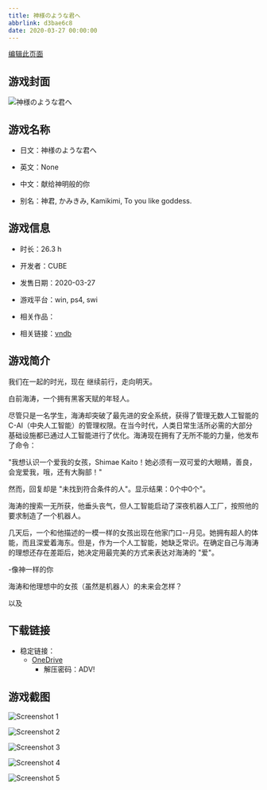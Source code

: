 ```yaml
---
title: 神様のような君へ
abbrlink: d3bae6c8
date: 2020-03-27 00:00:00
---
```

[编辑此页面](https://github.com/ACG-3/ADV3-source/blob/main/source/_posts/games/%E7%A5%9E%E6%A7%98%E3%81%AE%E3%82%88%E3%81%86%E3%81%AA%E5%90%9B%E3%81%B8.md)

## 游戏封面

![神様のような君へ](https://pan.timero.xyz/d/onedrive/img_lib_001/%E7%A5%9E%E6%A7%98%E3%81%AE%E3%82%88%E3%81%86%E3%81%AA%E5%90%9B%E3%81%B8_cover.avif)


## 游戏名称

- 日文：神様のような君へ
- 英文：None
- 中文：献给神明般的你

- 别名：神君, かみきみ, Kamikimi, To you like goddess.


## 游戏信息

- 时长：26.3 h
- 开发者：CUBE
- 发售日期：2020-03-27
- 游戏平台：win, ps4, swi
- 相关作品：

- 相关链接：[vndb](https://vndb.org/v26639)


## 游戏简介

我们在一起的时光，现在
继续前行，走向明天。

白前海涛，一个拥有黑客天赋的年轻人。

尽管只是一名学生，海涛却突破了最先进的安全系统，获得了管理无数人工智能的 C-AI（中央人工智能）的管理权限。在当今时代，人类日常生活所必需的大部分基础设施都已通过人工智能进行了优化。海涛现在拥有了无所不能的力量，他发布了命令：

"我想认识一个爱我的女孩，Shimae Kaito！她必须有一双可爱的大眼睛，善良，会宠爱我，哦，还有大胸部！"

然而，回复却是 "未找到符合条件的人"。显示结果：0个中0个"。

海涛的搜索一无所获，他垂头丧气，但人工智能启动了深夜机器人工厂，按照他的要求制造了一个机器人。

几天后，一个和他描述的一模一样的女孩出现在他家门口--月见。她拥有超人的体能，而且深爱着海东。但是，作为一个人工智能，她缺乏常识。在确定自己与海涛的理想还存在差距后，她决定用最完美的方式来表达对海涛的 "爱"。

-像神一样的你

海涛和他理想中的女孩（虽然是机器人）的未来会怎样？

 以及


## 下载链接

- 稳定链接：
    - [OneDrive](https://pan.timero.xyz/onedrive/adv_lib_001/%E7%A5%9E%E6%A7%98%E3%81%AE%E3%82%88%E3%81%86%E3%81%AA%E5%90%9B%E3%81%B8)
        - 解压密码：ADV!



## 游戏截图


![Screenshot 1](https://pan.timero.xyz/d/onedrive/img_lib_001/%E7%A5%9E%E6%A7%98%E3%81%AE%E3%82%88%E3%81%86%E3%81%AA%E5%90%9B%E3%81%B8_Screenshot_1.avif)

![Screenshot 2](https://pan.timero.xyz/d/onedrive/img_lib_001/%E7%A5%9E%E6%A7%98%E3%81%AE%E3%82%88%E3%81%86%E3%81%AA%E5%90%9B%E3%81%B8_Screenshot_2.avif)

![Screenshot 3](https://pan.timero.xyz/d/onedrive/img_lib_001/%E7%A5%9E%E6%A7%98%E3%81%AE%E3%82%88%E3%81%86%E3%81%AA%E5%90%9B%E3%81%B8_Screenshot_3.avif)

![Screenshot 4](https://pan.timero.xyz/d/onedrive/img_lib_001/%E7%A5%9E%E6%A7%98%E3%81%AE%E3%82%88%E3%81%86%E3%81%AA%E5%90%9B%E3%81%B8_Screenshot_4.avif)

![Screenshot 5](https://pan.timero.xyz/d/onedrive/img_lib_001/%E7%A5%9E%E6%A7%98%E3%81%AE%E3%82%88%E3%81%86%E3%81%AA%E5%90%9B%E3%81%B8_Screenshot_5.avif)

